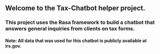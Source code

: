 ## Welcome to the Tax-Chatbot helper project.

### This project uses the Rasa framework to build a chatbot that answers general inquiries from clients on tax forms. 
#### Note: All data that was used for this chatbot is publicly available at irs.gov.

